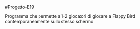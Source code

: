 #Progetto-E19

Programma che permette a 1-2 giocatori di giocare a Flappy Bird contemporaneamente sullo stesso schermo
